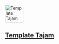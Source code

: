 <img src="https://rawgit.com/gorangajic/react-icons/master/react-icons.svg" width="60" alt="Template Tajam">

## [Template Tajam](https://github.com/SaliMike/template-tajam)
